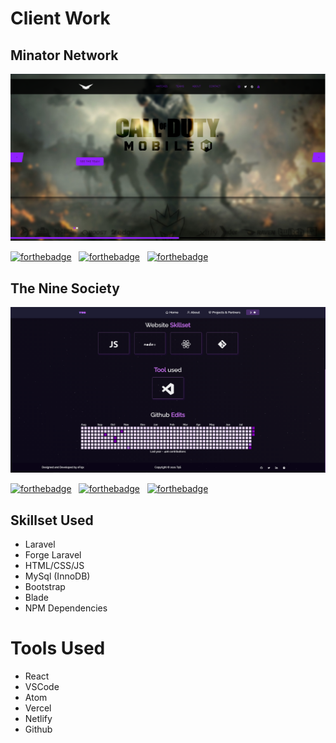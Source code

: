 
# Client Work

## Minator Network

<div align="center">
  <img alt="Readme Image" src="./images/readme-img1.PNG" />
</div>

[![forthebadge](https://forthebadge.com/images/badges/built-with-love.svg)](https://forthebadge.com) &nbsp;
[![forthebadge](https://forthebadge.com/images/badges/made-with-javascript.svg)](https://forthebadge.com) &nbsp;
[![forthebadge](https://forthebadge.com/images/badges/open-source.svg)](https://forthebadge.com) &nbsp;

## The Nine Society

<div align="center">
  <img alt="Readme Image" src="./images/readme-img2.PNG" />
</div>

[![forthebadge](https://forthebadge.com/images/badges/built-with-love.svg)](https://forthebadge.com) &nbsp;
[![forthebadge](https://forthebadge.com/images/badges/made-with-javascript.svg)](https://forthebadge.com) &nbsp;
[![forthebadge](https://forthebadge.com/images/badges/open-source.svg)](https://forthebadge.com) &nbsp;

## Skillset Used

	
* Laravel
* Forge Laravel
* HTML/CSS/JS
* MySql (InnoDB)
* Bootstrap
* Blade
* NPM Dependencies

# Tools Used
* React
* VSCode
* Atom
* Vercel
* Netlify
* Github
